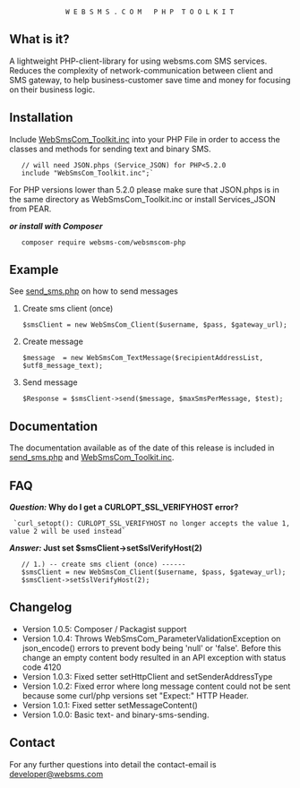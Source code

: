 
 
                  W E B S M S . C O M   P H P  T O O L K I T 


  What is it?
  -----------

  A lightweight PHP-client-library for using websms.com SMS services.
  Reduces the complexity of network-communication between client and SMS gateway, 
  to help business-customer save time and money for focusing on their business logic.
  
  Installation
  -------------------------

  Include  [WebSmsCom_Toolkit.inc](WebSmsCom_Toolkit.inc) into your PHP File in order to access the classes and methods for sending text and binary SMS.
  
       // will need JSON.phps (Service_JSON) for PHP<5.2.0
       include "WebSmsCom_Toolkit.inc";`
  
  For PHP versions lower than 5.2.0 please make sure that JSON.phps is in the same directory as WebSmsCom_Toolkit.inc or install Services_JSON from PEAR.
  
  __*or install with Composer*__
  
       composer require websms-com/websmscom-php
  
  
  Example
  -------
  
  See [send_sms.php](send_sms.php) on how to send messages
  
  1. Create sms client (once)
  
     `$smsClient = new WebSmsCom_Client($username, $pass, $gateway_url);`
  2. Create message
  
     `$message  = new WebSmsCom_TextMessage($recipientAddressList, $utf8_message_text);`
  3. Send message
  
     `$Response = $smsClient->send($message, $maxSmsPerMessage, $test);`
    

  Documentation
  -------------
  The documentation available as of the date of this release is included 
  in [send_sms.php](send_sms.php) and [WebSmsCom_Toolkit.inc](WebSmsCom_Toolkit.inc).

  FAQ
  -------------
  __*Question:* Why do I get a CURLOPT_SSL_VERIFYHOST error?__
  
     `curl_setopt(): CURLOPT_SSL_VERIFYHOST no longer accepts the value 1, value 2 will be used instead` 
     
  __*Answer:* Just set $smsClient->setSslVerifyHost(2)__
  
       // 1.) -- create sms client (once) ------
       $smsClient = new WebSmsCom_Client($username, $pass, $gateway_url);
       $smsClient->setSslVerifyHost(2);

  Changelog
  ------------------
  
   * Version 1.0.5: Composer / Packagist support
   * Version 1.0.4: Throws WebSmsCom_ParameterValidationException on json_encode() errors to prevent body being 'null' or 'false'. Before this change an empty content body resulted in an API exception with status code 4120 
   * Version 1.0.3: Fixed setter setHttpClient and setSenderAddressType
   * Version 1.0.2: Fixed error where long message content could not be sent 
                    because some curl/php versions set "Expect:" HTTP Header.
   * Version 1.0.1: Fixed setter setMessageContent() 
   * Version 1.0.0: Basic text- and binary-sms-sending.

  Contact
  -------
  For any further questions into detail the contact-email is developer@websms.com
